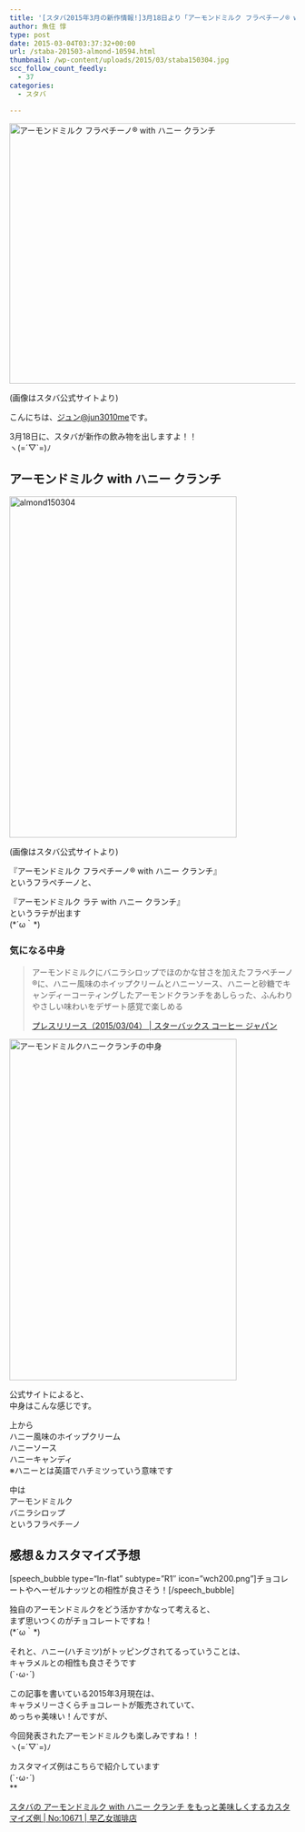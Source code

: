 ```yaml
---
title: '[スタバ2015年3月の新作情報!]3月18日より「アーモンドミルク フラペチーノ® with ハニー クランチ」を発売！'
author: 魚住 惇
type: post
date: 2015-03-04T03:37:32+00:00
url: /staba-201503-almond-10594.html
thumbnail: /wp-content/uploads/2015/03/staba150304.jpg
scc_follow_count_feedly:
  - 37
categories:
  - スタバ

---
```

<img decoding="async" loading="lazy" src="/wp-content/uploads/2015/03/staba150304.jpg" alt="アーモンドミルク フラペチーノ® with ハニー クランチ" title="staba150304.jpg" border="0" width="600" height="458" />  
  
(画像はスタバ公式サイトより)<!--more-->

こんにちは、[ジュン@jun3010me][1]です。

3月18日に、スタバが新作の飲み物を出しますよ！！  
ヽ(=´▽\`=)ﾉ

## アーモンドミルク with ハニー クランチ

<img decoding="async" loading="lazy" src="/wp-content/uploads/2015/03/staba1503041.jpg" alt="almond150304" title="staba150318.jpg" border="0" width="400" height="600" /> 

(画像はスタバ公式サイトより)

『アーモンドミルク フラペチーノ® with ハニー クランチ』  
というフラペチーノと、

『アーモンドミルク ラテ with ハニー クランチ』  
というラテが出ます  
(\*´ω｀\*)

### 気になる中身

> アーモンドミルクにバニラシロップでほのかな甘さを加えたフラペチーノ®に、ハニー風味のホイップクリームとハニーソース、ハニーと砂糖でキャンディーコーティングしたアーモンドクランチをあしらった、ふんわりやさしい味わいをデザート感覚で楽しめる
> 
> <p class="origin">
>   <a href="http://www.starbucks.co.jp/press_release/pr2014-1189.php" target="new">プレスリリース（2015/03/04） | スターバックス コーヒー ジャパン</a>
> </p>



<img decoding="async" loading="lazy" src="/wp-content/uploads/2015/03/staba150318nakami.jpg" alt="アーモンドミルクハニークランチの中身" title="staba150318nakami.jpg" border="0" width="400" height="600" /> 

公式サイトによると、  
中身はこんな感じです。

上から  
ハニー風味のホイップクリーム  
ハニーソース  
ハニーキャンディ  
※ハニーとは英語でハチミツっていう意味です

中は  
アーモンドミルク  
バニラシロップ  
というフラペチーノ

## 感想＆カスタマイズ予想

[speech\_bubble type=“In-flat&#8221; subtype=&#8221;R1&#8243; icon=&#8221;wch200.png&#8221;]チョコレートやヘーゼルナッツとの相性が良さそう！[/speech\_bubble]

独自のアーモンドミルクをどう活かすかなって考えると、  
まず思いつくのがチョコレートですね！  
(\*´ω｀\*)

それと、ハニー(ハチミツ)がトッピングされてるっていうことは、  
<span class="futoaka">キャラメルとの相性も良さそう</span>です  
(\`･ω･´)

この記事を書いている2015年3月現在は、  
キャラメリーさくらチョコレートが販売されていて、  
めっちゃ美味い！んですが、

今回発表されたアーモンドミルクも楽しみですね！！  
ヽ(=´▽\`=)ﾉ

カスタマイズ例はこちらで紹介しています  
(\`･ω･´)  
**</p> 

<a href="http://jun3010.me/staba-almond-2015-customize-osusume-10671.html" target="_blank">スタバの アーモンドミルク with ハニー クランチ をもっと美味しくするカスタマイズ例 | No:10671 | 早乙女珈琲店</a>

</b>

 [1]: https://twitter.com/jun3010me